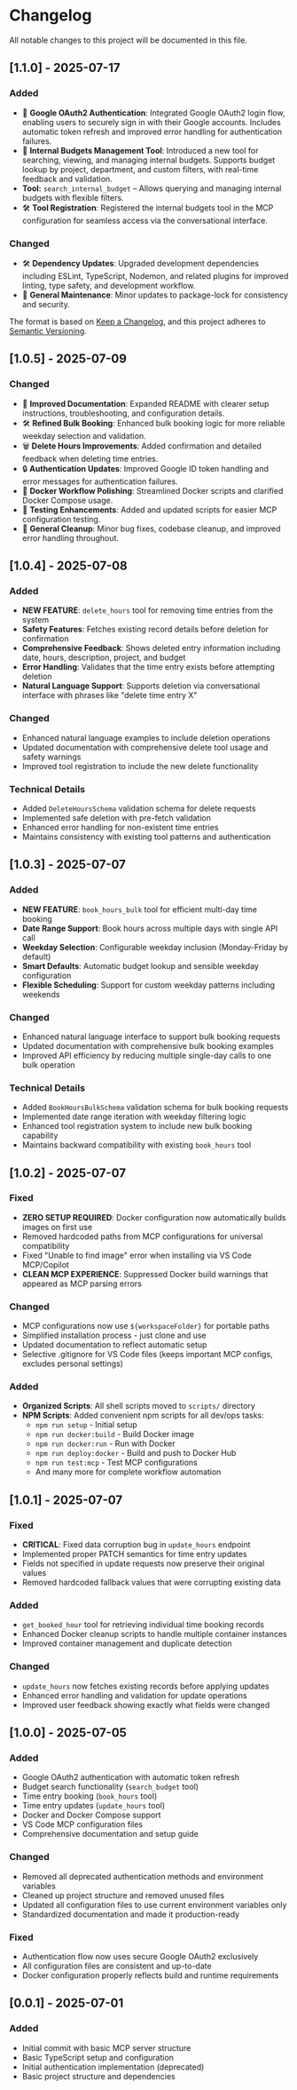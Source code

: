 # Changelog

All notable changes to this project will be documented in this file.

## [1.1.0] - 2025-07-17

### Added

- 🔑 **Google OAuth2 Authentication**: Integrated Google OAuth2 login flow, enabling users to securely sign in with their Google accounts. Includes automatic token refresh and improved error handling for authentication failures.
- 🧰 **Internal Budgets Management Tool**: Introduced a new tool for searching, viewing, and managing internal budgets. Supports budget lookup by project, department, and custom filters, with real-time feedback and validation.
- **Tool:** `search_internal_budget` – Allows querying and managing internal budgets with flexible filters.
- 🛠️ **Tool Registration**: Registered the internal budgets tool in the MCP configuration for seamless access via the conversational interface.

### Changed

- 🛠️ **Dependency Updates**: Upgraded development dependencies including ESLint, TypeScript, Nodemon, and related plugins for improved linting, type safety, and development workflow.
- 🧹 **General Maintenance**: Minor updates to package-lock for consistency and security.

The format is based on [Keep a Changelog](https://keepachangelog.com/en/1.0.0/),
and this project adheres to [Semantic Versioning](https://semver.org/spec/v2.0.0.html).

## [1.0.5] - 2025-07-09

### Changed

- 📝 **Improved Documentation**: Expanded README with clearer setup instructions, troubleshooting, and configuration details.
- 🛠️ **Refined Bulk Booking**: Enhanced bulk booking logic for more reliable weekday selection and validation.
- 🗑️ **Delete Hours Improvements**: Added confirmation and detailed feedback when deleting time entries.
- 🔒 **Authentication Updates**: Improved Google ID token handling and error messages for authentication failures.
- 🐳 **Docker Workflow Polishing**: Streamlined Docker scripts and clarified Docker Compose usage.
- 🧪 **Testing Enhancements**: Added and updated scripts for easier MCP configuration testing.
- 🧹 **General Cleanup**: Minor bug fixes, codebase cleanup, and improved error handling throughout.

## [1.0.4] - 2025-07-08

### Added

- **NEW FEATURE**: `delete_hours` tool for removing time entries from the system
- **Safety Features**: Fetches existing record details before deletion for confirmation
- **Comprehensive Feedback**: Shows deleted entry information including date, hours, description, project, and budget
- **Error Handling**: Validates that the time entry exists before attempting deletion
- **Natural Language Support**: Supports deletion via conversational interface with phrases like "delete time entry X"

### Changed

- Enhanced natural language examples to include deletion operations
- Updated documentation with comprehensive delete tool usage and safety warnings
- Improved tool registration to include the new delete functionality

### Technical Details

- Added `DeleteHoursSchema` validation schema for delete requests
- Implemented safe deletion with pre-fetch validation
- Enhanced error handling for non-existent time entries
- Maintains consistency with existing tool patterns and authentication

## [1.0.3] - 2025-07-07

### Added

- **NEW FEATURE**: `book_hours_bulk` tool for efficient multi-day time booking
- **Date Range Support**: Book hours across multiple days with single API call
- **Weekday Selection**: Configurable weekday inclusion (Monday-Friday by default)
- **Smart Defaults**: Automatic budget lookup and sensible weekday configuration
- **Flexible Scheduling**: Support for custom weekday patterns including weekends

### Changed

- Enhanced natural language interface to support bulk booking requests
- Updated documentation with comprehensive bulk booking examples
- Improved API efficiency by reducing multiple single-day calls to one bulk operation

### Technical Details

- Added `BookHoursBulkSchema` validation schema for bulk booking requests
- Implemented date range iteration with weekday filtering logic
- Enhanced tool registration system to include new bulk booking capability
- Maintains backward compatibility with existing `book_hours` tool

## [1.0.2] - 2025-07-07

### Fixed

- **ZERO SETUP REQUIRED**: Docker configuration now automatically builds images on first use
- Removed hardcoded paths from MCP configurations for universal compatibility
- Fixed "Unable to find image" error when installing via VS Code MCP/Copilot
- **CLEAN MCP EXPERIENCE**: Suppressed Docker build warnings that appeared as MCP parsing errors

### Changed

- MCP configurations now use `${workspaceFolder}` for portable paths
- Simplified installation process - just clone and use
- Updated documentation to reflect automatic setup
- Selective .gitignore for VS Code files (keeps important MCP configs, excludes personal settings)

### Added

- **Organized Scripts**: All shell scripts moved to `scripts/` directory
- **NPM Scripts**: Added convenient npm scripts for all dev/ops tasks:
  - `npm run setup` - Initial setup
  - `npm run docker:build` - Build Docker image
  - `npm run docker:run` - Run with Docker
  - `npm run deploy:docker` - Build and push to Docker Hub
  - `npm run test:mcp` - Test MCP configurations
  - And many more for complete workflow automation

## [1.0.1] - 2025-07-07

### Fixed

- **CRITICAL**: Fixed data corruption bug in `update_hours` endpoint
- Implemented proper PATCH semantics for time entry updates
- Fields not specified in update requests now preserve their original values
- Removed hardcoded fallback values that were corrupting existing data

### Added

- `get_booked_hour` tool for retrieving individual time booking records
- Enhanced Docker cleanup scripts to handle multiple container instances
- Improved container management and duplicate detection

### Changed

- `update_hours` now fetches existing records before applying updates
- Enhanced error handling and validation for update operations
- Improved user feedback showing exactly what fields were changed

## [1.0.0] - 2025-07-05

### Added

- Google OAuth2 authentication with automatic token refresh
- Budget search functionality (`search_budget` tool)
- Time entry booking (`book_hours` tool)
- Time entry updates (`update_hours` tool)
- Docker and Docker Compose support
- VS Code MCP configuration files
- Comprehensive documentation and setup guide

### Changed

- Removed all deprecated authentication methods and environment variables
- Cleaned up project structure and removed unused files
- Updated all configuration files to use current environment variables only
- Standardized documentation and made it production-ready

### Fixed

- Authentication flow now uses secure Google OAuth2 exclusively
- All configuration files are consistent and up-to-date
- Docker configuration properly reflects build and runtime requirements

## [0.0.1] - 2025-07-01

### Added

- Initial commit with basic MCP server structure
- Basic TypeScript setup and configuration
- Initial authentication implementation (deprecated)
- Basic project structure and dependencies
